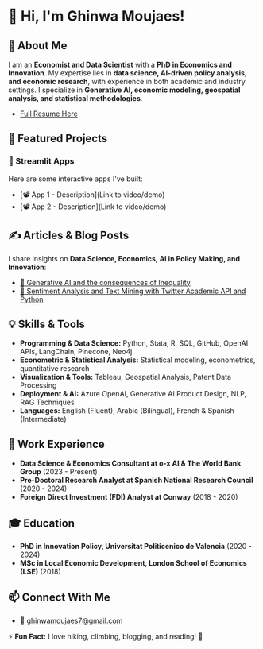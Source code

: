 # 👋 Hi, I'm Ghinwa Moujaes!

## 🚀 About Me
I am an **Economist and Data Scientist** with a **PhD in Economics and Innovation**. My expertise lies in **data science, AI-driven policy analysis, and economic research**, with experience in both academic and industry settings. I specialize in **Generative AI, economic modeling, geospatial analysis, and statistical methodologies**.
- [Full Resume Here](https://drive.google.com/file/d/1fsfbgdrPGHZXQP-DATCsOnOYIp2mj6C7/view?usp=drive_line)


## 📌 Featured Projects
### 🎥 Streamlit Apps
Here are some interactive apps I've built:
- [📽️ App 1 - Description](Link to video/demo)
- [📽️ App 2 - Description](Link to video/demo)

## ✍️ Articles & Blog Posts
I share insights on **Data Science, Economics, AI in Policy Making, and Innovation**:
- [📖 Generative AI and the consequences of Inequality](https://medium.com/@ghinwamoujaes/generative-ai-and-the-future-of-inequality-b4a53f140a8e)
- [📖 Sentiment Analysis and Text Mining with Twitter Academic API and Python](https://medium.com/@ghinwamoujaes/sentiment-analysis-and-text-mining-with-twitter-academic-api-and-python-part-1-e95d00a79a06)

## 💡 Skills & Tools
- **Programming & Data Science:** Python, Stata, R, SQL, GitHub, OpenAI APIs, LangChain, Pinecone, Neo4j
- **Econometric & Statistical Analysis:** Statistical modeling, econometrics, quantitative research
- **Visualization & Tools:** Tableau, Geospatial Analysis, Patent Data Processing
- **Deployment & AI:** Azure OpenAI, Generative AI Product Design, NLP, RAG Techniques
- **Languages:** English (Fluent), Arabic (Bilingual), French & Spanish (Intermediate)

## 🏢 Work Experience
- **Data Science & Economics Consultant at o‑x AI & The World Bank Group** (2023 - Present)
- **Pre-Doctoral Research Analyst at Spanish National Research Council** (2020 - 2024)
- **Foreign Direct Investment (FDI) Analyst at Conway** (2018 - 2020)

## 🎓 Education
- **PhD in Innovation Policy, Universitat Politicenico de Valencia** (2020 - 2024)
- **MSc in Local Economic Development, London School of Economics (LSE)** (2018)

## 📫 Connect With Me
- 📧 ghinwamoujaes7@gmail.com

⚡ **Fun Fact:** I love hiking, climbing, blogging, and reading! 🚀
